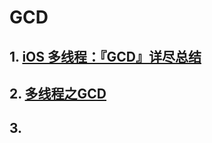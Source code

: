 # GCD

## 1. [iOS 多线程：『GCD』详尽总结](https://www.jianshu.com/p/2d57c72016c6)

## 2. [多线程之GCD](https://zhuanlan.zhihu.com/p/68705170)

## 3. []()